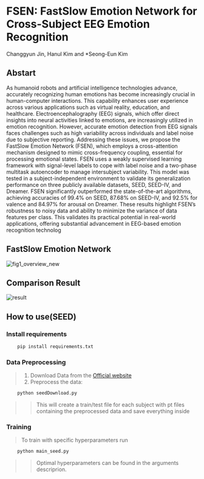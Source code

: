 # FSEN: FastSlow Emotion Network for Cross-Subject EEG Emotion Recognition

Changgyun Jin, Hanul Kim and *Seong-Eun Kim<br/>

## Abstart
As humanoid robots and artificial intelligence technologies advance, accurately recognizing human emotions has become
increasingly crucial in human-computer interactions. This capability enhances user experience across various applications such as
virtual reality, education, and healthcare. Electroencephalography (EEG) signals, which offer direct insights into neural activities linked
to emotions, are increasingly utilized in emotion recognition. However, accurate emotion detection from EEG signals faces challenges
such as high variability across individuals and label noise due to subjective reporting. Addressing these issues, we propose the
FastSlow Emotion Network (FSEN), which employs a cross-attention mechanism designed to mimic cross-frequency coupling,
essential for processing emotional states. FSEN uses a weakly supervised learning framework with signal-level labels to cope with
label noise and a two-phase multitask autoencoder to manage intersubject variability. This model was tested in a subject-independent
environment to validate its generalization performance on three publicly available datasets, SEED, SEED-IV, and Dreamer. FSEN
significantly outperformed the state-of-the-art algorithms, achieving accuracies of 99.4% on SEED, 87.68% on SEED-IV, and 92.5% for
valence and 84.97% for arousal on Dreamer. These results highlight FSEN’s robustness to noisy data and ability to minimize the
variance of data features per class. This validates its practical potential in real-world applications, offering substantial advancement in
EEG-based emotion recognition technolog

## FastSlow Emotion Network
![fig1_overview_new](https://github.com/user-attachments/assets/6e9116b8-0b56-47be-8e54-3e63be87ea01)

## Comparison Result
![result](https://github.com/user-attachments/assets/02f8e946-4d6b-4d00-9ff0-5a1e0acd72bb)

## How to use(SEED)
### Install requirements
``` Python
	pip install requirements.txt
```
### Data Preprocessing
>1. Download Data from the [Official website](https://bcmi.sjtu.edu.cn/home/seed)
>2. Preprocess the data: 
``` Python
	python seedDownload.py
```
>> This will create a train/test file for each subject with pt files containing the preprocessed data and save everything inside

### Training
> To train with specific hyperparameters run
``` Python
	python main_seed.py
```
>> Optimal hyperparameters can be found in the arguments descriprion.
